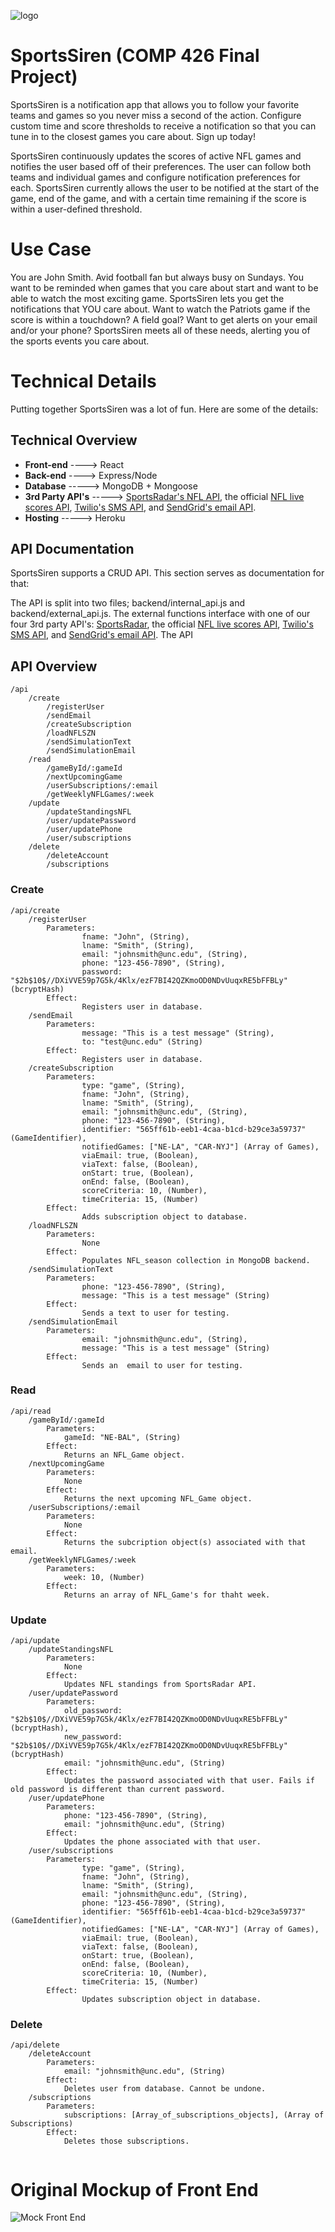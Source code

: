 ![logo](https://sports-siren.herokuapp.com/static/media/logo.a5162b21.svg)

# SportsSiren (COMP 426 Final Project)
SportsSiren is a notification app that allows you to follow your favorite teams and games so you never miss a second of the action. Configure custom time and score thresholds to receive a notification so that you can tune in to the closest games you care about. Sign up today!

SportsSiren continuously updates the scores of active NFL games and notifies the user based off of their preferences. The user can follow both teams and individual games and configure notification preferences for each. SportsSiren currently allows the user to be notified at the start of the game, end of the game, and with a certain time remaining if the score is within a user-defined threshold. 

# Use Case

You are John Smith. Avid football fan but always busy on Sundays. You want to be reminded when games that you care about start and want to be able to watch the most exciting game. SportsSiren lets you get the notifications that YOU care about. Want to watch the Patriots game if the score is within a touchdown? A field goal? Want to get alerts on your email and/or your phone? SportsSiren meets all of these needs, alerting you of the sports events you care about. 

# Technical Details 

Putting together SportsSiren was a lot of fun. Here are some of the details: 
## Technical Overview
- **Front-end** ----> React
- **Back-end** ----> Express/Node
- **Database** -----> MongoDB + Mongoose
- **3rd Party API's** -----> [SportsRadar's NFL API](https://developer.sportradar.com/docs/read/american_football/NFL_v5), the official [NFL live scores API](http://static.nfl.com/liveupdate/scores/scores.json), [Twilio's SMS API](https://www.twilio.com/docs/sms/api), and [SendGrid's email API](https://sendgrid.com/docs/API_Reference/Web_API_v3/Mail/index.html).
- **Hosting** -----> Heroku
## API Documentation
SportsSiren supports a CRUD API. This section serves as documentation for that: 

The API is split into two files; backend/internal_api.js and backend/external_api.js. The external functions interface with one of our four 3rd party API's: [SportsRadar](https://developer.sportradar.com/docs/read/american_football/NFL_v5), the official [NFL live scores API](http://static.nfl.com/liveupdate/scores/scores.json), [Twilio's SMS API](https://www.twilio.com/docs/sms/api), and [SendGrid's email API](https://sendgrid.com/docs/API_Reference/Web_API_v3/Mail/index.html). The API 


## API Overview
```
/api
    /create
        /registerUser
        /sendEmail
        /createSubscription
        /loadNFLSZN
        /sendSimulationText
        /sendSimulationEmail
    /read
        /gameById/:gameId
        /nextUpcomingGame
        /userSubscriptions/:email
        /getWeeklyNFLGames/:week
    /update 
        /updateStandingsNFL
        /user/updatePassword
        /user/updatePhone
        /user/subscriptions
    /delete 
        /deleteAccount
        /subscriptions
```
### Create
```
/api/create
    /registerUser
        Parameters: 
                fname: "John", (String), 
                lname: "Smith", (String),
                email: "johnsmith@unc.edu", (String), 
                phone: "123-456-7890", (String),
                password: "$2b$10$//DXiVVE59p7G5k/4Klx/ezF7BI42QZKmoOD0NDvUuqxRE5bFFBLy" (bcryptHash)
        Effect: 
                Registers user in database. 
    /sendEmail
        Parameters: 
                message: "This is a test message" (String), 
                to: "test@unc.edu" (String)
        Effect: 
                Registers user in database. 
    /createSubscription
        Parameters: 
                type: "game", (String),
                fname: "John", (String), 
                lname: "Smith", (String),
                email: "johnsmith@unc.edu", (String), 
                phone: "123-456-7890", (String),
                identifier: "565ff61b-eeb1-4caa-b1cd-b29ce3a59737" (GameIdentifier),
                notifiedGames: ["NE-LA", "CAR-NYJ"] (Array of Games), 
                viaEmail: true, (Boolean), 
                viaText: false, (Boolean), 
                onStart: true, (Boolean), 
                onEnd: false, (Boolean), 
                scoreCriteria: 10, (Number), 
                timeCriteria: 15, (Number) 
        Effect: 
                Adds subscription object to database. 
    /loadNFLSZN
        Parameters: 
                None
        Effect: 
                Populates NFL_season collection in MongoDB backend.
    /sendSimulationText
        Parameters: 
                phone: "123-456-7890", (String),
                message: "This is a test message" (String)
        Effect: 
                Sends a text to user for testing.
    /sendSimulationEmail
        Parameters: 
                email: "johnsmith@unc.edu", (String), 
                message: "This is a test message" (String)
        Effect: 
                Sends an  email to user for testing.
```

### Read
```
/api/read
    /gameById/:gameId
        Parameters: 
            gameId: "NE-BAL", (String)
        Effect: 
            Returns an NFL_Game object. 
    /nextUpcomingGame
        Parameters: 
            None
        Effect: 
            Returns the next upcoming NFL_Game object. 
    /userSubscriptions/:email
        Parameters: 
            None
        Effect: 
            Returns the subcription object(s) associated with that email. 
    /getWeeklyNFLGames/:week
        Parameters: 
            week: 10, (Number)
        Effect: 
            Returns an array of NFL_Game's for thaht week. 
```
### Update
```
/api/update
    /updateStandingsNFL
        Parameters: 
            None
        Effect: 
            Updates NFL standings from SportsRadar API. 
    /user/updatePassword
        Parameters: 
            old_password: "$2b$10$//DXiVVE59p7G5k/4Klx/ezF7BI42QZKmoOD0NDvUuqxRE5bFFBLy" (bcryptHash),
            new_password: "$2b$10$//DXiVVE59p7G5k/4Klx/ezF7BI42QZKmoOD0NDvUuqxRE5bFFBLy" (bcryptHash)
            email: "johnsmith@unc.edu", (String) 
        Effect: 
            Updates the password associated with that user. Fails if old password is different than current password. 
    /user/updatePhone
        Parameters: 
            phone: "123-456-7890", (String),
            email: "johnsmith@unc.edu", (String) 
        Effect: 
            Updates the phone associated with that user. 
    /user/subscriptions
        Parameters: 
                type: "game", (String),
                fname: "John", (String), 
                lname: "Smith", (String),
                email: "johnsmith@unc.edu", (String), 
                phone: "123-456-7890", (String),
                identifier: "565ff61b-eeb1-4caa-b1cd-b29ce3a59737" (GameIdentifier),
                notifiedGames: ["NE-LA", "CAR-NYJ"] (Array of Games), 
                viaEmail: true, (Boolean), 
                viaText: false, (Boolean), 
                onStart: true, (Boolean), 
                onEnd: false, (Boolean), 
                scoreCriteria: 10, (Number), 
                timeCriteria: 15, (Number) 
        Effect: 
                Updates subscription object in database. 

```
### Delete
```
/api/delete
    /deleteAccount
        Parameters: 
            email: "johnsmith@unc.edu", (String)
        Effect: 
            Deletes user from database. Cannot be undone. 
    /subscriptions
        Parameters: 
            subscriptions: [Array_of_subscriptions_objects], (Array of Subscriptions)
        Effect: 
            Deletes those subscriptions. 


```



# Original Mockup of Front End 
![Mock Front End](https://raw.githubusercontent.com/AdamWinek/SportsSiren/master/sports%20siren%20mockup.jpeg)
